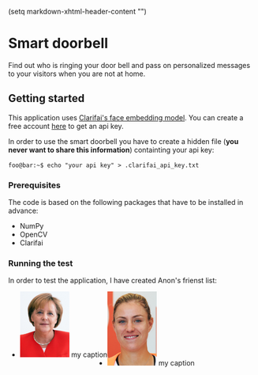 (setq markdown-xhtml-header-content
"<style type='text/css'>
  .container {
    float: left;
  }

  .image {
    display: block
  }

  .caption {
    display: block;
    width: 100%;
    text-align: center; //assuming centered captions
  }
</style>")

# Smart doorbell
Find out who is ringing your door bell and pass on personalized messages to your visitors when you are not at home. 

## Getting started
This application uses [Clarifai's face embedding model](https://clarifai.com/models/face-embedding-image-recognition-model-d02b4508df58432fbb84e800597b8959). You can create a free account [here](https://clarifai.com/developer/) to get an api key. 

In order to use the smart doorbell you have to create a hidden file (**you never want to share this information**) containting your api key:
```console
foo@bar:~$ echo "your api key" > .clarifai_api_key.txt 
```

### Prerequisites

The code is based on the following packages that have to be installed in advance:
* NumPy
* OpenCV
* Clarifai 

### Running the test

In order to test the application, I have created Anon's frienst list:
<ul>
  <li class="container">
    <img class="image" src="https://github.com/timudk/smart_doorbell/blob/master/test_friend_list/images/friend_angela.jpg"  width = "100" />
    <span class="caption">my caption</span>
  </li>
  <li class="container">
    <img class="image" src="https://github.com/timudk/smart_doorbell/blob/master/test_friend_list/images/friend_angelique.jpg"  width = "100" />
    <span class="caption">my caption</span>
  </li>
</ul>
